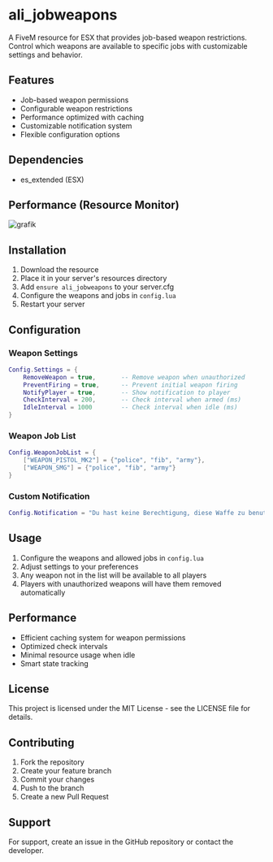 # ali_jobweapons

A FiveM resource for ESX that provides job-based weapon restrictions. Control which weapons are available to specific jobs with customizable settings and behavior.

## Features

- Job-based weapon permissions
- Configurable weapon restrictions
- Performance optimized with caching
- Customizable notification system
- Flexible configuration options

## Dependencies
- es_extended (ESX)

## Performance (Resource Monitor)
![grafik](https://i.imgur.com/Q1WiJjv.png)

## Installation

1. Download the resource
2. Place it in your server's resources directory
3. Add `ensure ali_jobweapons` to your server.cfg
4. Configure the weapons and jobs in `config.lua`
5. Restart your server

## Configuration

### Weapon Settings
```lua
Config.Settings = {
    RemoveWeapon = true,       -- Remove weapon when unauthorized
    PreventFiring = true,      -- Prevent initial weapon firing
    NotifyPlayer = true,       -- Show notification to player
    CheckInterval = 200,       -- Check interval when armed (ms)
    IdleInterval = 1000        -- Check interval when idle (ms)
}
```

### Weapon Job List
```lua
Config.WeaponJobList = {
    ["WEAPON_PISTOL_MK2"] = {"police", "fib", "army"},
    ["WEAPON_SMG"] = {"police", "fib", "army"}
}
```

### Custom Notification
```lua
Config.Notification = "Du hast keine Berechtigung, diese Waffe zu benutzen."
```

## Usage

1. Configure the weapons and allowed jobs in `config.lua`
2. Adjust settings to your preferences
3. Any weapon not in the list will be available to all players
4. Players with unauthorized weapons will have them removed automatically

## Performance

- Efficient caching system for weapon permissions
- Optimized check intervals
- Minimal resource usage when idle
- Smart state tracking

## License

This project is licensed under the MIT License - see the LICENSE file for details.

## Contributing

1. Fork the repository
2. Create your feature branch
3. Commit your changes
4. Push to the branch
5. Create a new Pull Request

## Support

For support, create an issue in the GitHub repository or contact the developer.
